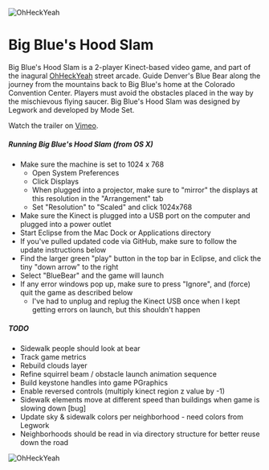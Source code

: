 ![OhHeckYeah](https://raw.githubusercontent.com/ohheckyeah/web-content/master/game-titles/big-blue's-hood-slam-title.png)


Big Blue's Hood Slam
==========

Big Blue's Hood Slam is a 2-player Kinect-based video game, and part of the inagural [OhHeckYeah](http://ohheckyeah.com) street arcade. Guide Denver's Blue Bear along the journey from the mountains back to Big Blue's home at the Colorado Convention Center. Players must avoid the obstacles placed in the way by the mischievous flying saucer. Big Blue's Hood Slam was designed by Legwork and developed by Mode Set.

Watch the trailer on [Vimeo](https://vimeo.com/95688462).

##### Running Big Blue's Hood Slam (from OS X)


* Make sure the machine is set to 1024 x 768
	* Open System Preferences
	* Click Displays
	* When plugged into a projector, make sure to "mirror" the displays at this resolution in the "Arrangement" tab
	* Set "Resolution" to "Scaled" and click 1024x768
* Make sure the Kinect is plugged into a USB port on the computer and plugged into a power outlet
* Start Eclipse from the Mac Dock or Applications directory
* If you've pulled updated code via GitHub, make sure to follow the update instructions below
* Find the larger green "play" button in the top bar in Eclipse, and click the tiny "down arrow" to the right
* Select "BlueBear" and the game will launch
* If any error windows pop up, make sure to press "Ignore", and (force) quit the game as described below
	* I've had to unplug and replug the Kinect USB once when I kept getting errors on launch, but this shouldn't happen


##### TODO

* Sidewalk people should look at bear
* Track game metrics
* Rebuild clouds layer
* Refine squirrel beam / obstacle launch animation sequence
* Build keystone handles into game PGraphics
* Enable reversed controls (multiply kinect region z value by -1)
* Sidewalk elements move at different speed than buildings when game is slowing down [bug]
* Update sky & sidewalk colors per neighborhood - need colors from Legwork
* Neighborhoods should be read in via directory structure for better reuse down the road


![OhHeckYeah](https://avatars2.githubusercontent.com/u/6227089?s=140)

